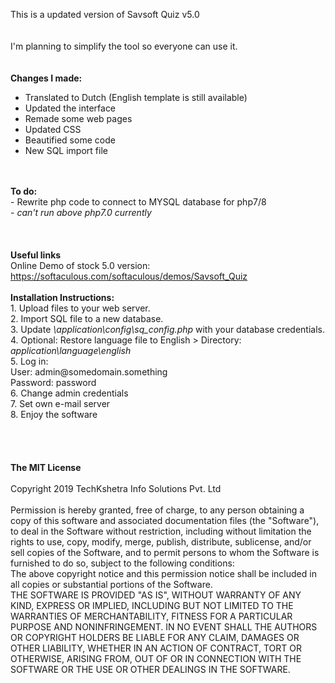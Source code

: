 This is a updated version of Savsoft Quiz v5.0
<br>
<br>
<br>
I'm planning to simplify the tool so everyone can use it.
<br>
<br>
<br>
<strong>Changes I made:</strong>
- Translated to Dutch (English template is still available)
- Updated the interface
- Remade some web pages
- Updated CSS
- Beautified some code
- New SQL import file
<br>
<br>
<strong>To do:</strong><br>
- Rewrite php code to connect to MYSQL database for php7/8 <br>
- <i>can't run above php7.0 currently</i>
<br>
<br>
<br>
<br>
<strong>Useful links</strong>
<br> 
Online Demo of stock 5.0 version: <a href="https://softaculous.com/softaculous/demos/Savsoft_Quiz" target="onlindedemo">https://softaculous.com/softaculous/demos/Savsoft_Quiz</a> 
<br>
<br> 
<strong>Installation Instructions:</strong><br>
1. Upload files to your web server.<br>
2. Import SQL file to a new database.<br>
3. Update <i>\application\config\sq_config.php</i> with your database credentials.<br>
4. Optional: Restore language file to English > Directory: <i>application\language\english</i><br>
5. Log in:<br>
    User: admin@somedomain.something<br>
    Password: password<br>
6. Change admin credentials<br>
7. Set own e-mail server<br>
8. Enjoy the software<br>
<br>
<br>
<br>
<br> 
<strong>The MIT License</strong>
<br> 
<br> 
Copyright 2019 TechKshetra Info Solutions Pvt. Ltd
<br> 
<br> 
Permission is hereby granted, free of charge, to any person obtaining a copy of this software and associated documentation files (the "Software"), to deal in the Software without restriction, including without limitation the rights to use, copy, modify, merge, publish, distribute, sublicense, and/or sell copies of the Software, and to permit persons to whom the Software is furnished to do so, subject to the following conditions:
<br>
The above copyright notice and this permission notice shall be included in all copies or substantial portions of the Software.
<br>
THE SOFTWARE IS PROVIDED "AS IS", WITHOUT WARRANTY OF ANY KIND, EXPRESS OR IMPLIED, INCLUDING BUT NOT LIMITED TO THE WARRANTIES OF MERCHANTABILITY, FITNESS FOR A PARTICULAR PURPOSE AND NONINFRINGEMENT. IN NO EVENT SHALL THE AUTHORS OR COPYRIGHT HOLDERS BE LIABLE FOR ANY CLAIM, DAMAGES OR OTHER LIABILITY, WHETHER IN AN ACTION OF CONTRACT, TORT OR OTHERWISE, ARISING FROM, OUT OF OR IN CONNECTION WITH THE SOFTWARE OR THE USE OR OTHER DEALINGS IN THE SOFTWARE.
<br>
<br>
<br>
